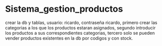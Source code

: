 # Sistema_gestion_productos
crear la db y tablas,
usuario: ricardo,
contraseña ricardo,
primero  crear las categorias a los que los productos estaran asignados,
segundo introducir los productos a sus correspondientes categorias,
tercero solo se pueden vender productos  existentes en la db por codigos y con stock.

